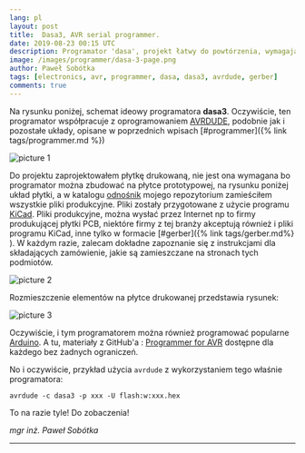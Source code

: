 ```yaml
---
lang: pl
layout: post
title:  Dasa3, AVR serial programmer.
date: 2019-08-23 00:15 UTC 
description: Programator 'dasa', projekt łatwy do powtórzenia, wymagający tylko minimum umiejętności, tu wersja znana jako 'dasa3'. Ten układ jest obsługiwany przez oprogramowanie AVRDude.
image: /images/programmer/dasa-3-page.png
author: Paweł Sobótka
tags: [electronics, avr, programmer, dasa, dasa3, avrdude, gerber]
comments: true
---
```


Na rysunku poniżej, schemat ideowy programatora **dasa3**. Oczywiście, ten programator współpracuje z oprogramowaniem [AVRDUDE](https://www.nongnu.org/avrdude/ "https://www.nongnu.org/avrdude/"), podobnie jak i pozostałe układy, opisane w poprzednich wpisach [#programmer]({% link tags/programmer.md %})

![picture 1]({{site.url}}{{site.baseurl}}/images/programmer/dasa-3.png "Programator 'dasa3' schemat ideowy")

Do projektu zaprojektowałem płytkę drukowaną, nie jest ona wymagana bo programator można zbudować na płytce prototypowej, na rysunku poniżej układ płytki, a w katalogu [odnośnik](https://github.com/majsterklepka/avr-programmers/tree/master/dasa3 "majsterklepka >> avr-programmers >> dasa3") mojego repozytorium zamieściłem wszystkie pliki produkcyjne. Pliki zostały przygotowane z użycie programu [KiCad](http://http://www.kicad-pcb.org/ "KiCad, Open Source EDA software"). Pliki produkcyjne, można wysłać przez Internet np to firmy produkującej płytki PCB, niektóre firmy z tej branży akceptują również i pliki programu KiCad, inne tylko w formacie [#gerber]({% link tags/gerber.md%} ). W każdym razie, zalecam dokładne zapoznanie się z instrukcjami dla składających zamówienie, jakie są zamieszczane na stronach tych podmiotów.

![picture 2]({{site.url}}{{site.baseurl}}/images/programmer/dasa-3-brd.png "Programator 'dasa3' PCB")

Rozmieszczenie elementów na płytce drukowanej przedstawia rysunek:

![picture 3]({{site.url}}{{site.baseurl}}/images/programmer/dasa-3-f_fab.png "Programator 'dasa3' rozmieszczenie elementów na płytce drukowanej")

Oczywiście, i tym programatorem można również programować popularne [Arduino](https://www.arduino.cc/ "Arduino development board, Home Page"). A tu, materiały z GitHub'a : [Programmer for AVR](https://github.com/majsterklepka/avr-programmers.git "https://github.com/majsterklepka/avr-programmers.git") dostępne dla każdego bez żadnych ograniczeń.

No i oczywiście, przykład użycia `avrdude` z wykorzystaniem tego właśnie programatora:
```
avrdude -c dasa3 -p xxx -U flash:w:xxx.hex
```
To na razie tyle! Do zobaczenia!

_mgr inż. Paweł Sobótka_
- - - 
